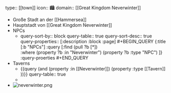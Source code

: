type:: [[town]]
icon:: 🏙️
domain:: [[Great Kingdom Neverwinter]]

- Große Stadt an der [[Hammersea]]
- Hauptstadt von [[Great Kingdom Neverwinter]]
- NPCs
	- query-sort-by:: block
	  query-table:: true
	  query-sort-desc:: true
	  query-properties:: [:description :block :page]
	  #+BEGIN_QUERY
	   {:title [:b "NPCs"]
	   :query [:find (pull ?b [*])   
	   :where
	  (property ?b :in "Neverwinter")
	  (property ?b :type "NPC")
	   ]}
	  :query-proerties
	  #+END_QUERY
- Taverns
	- {{query (and (property :in [[Neverwinter]]) (property :type [[Tavern]] ))}}
	  query-table:: true
	-
- ![neverwinter.png](../assets/neverwinter_1728047649096_0.png)